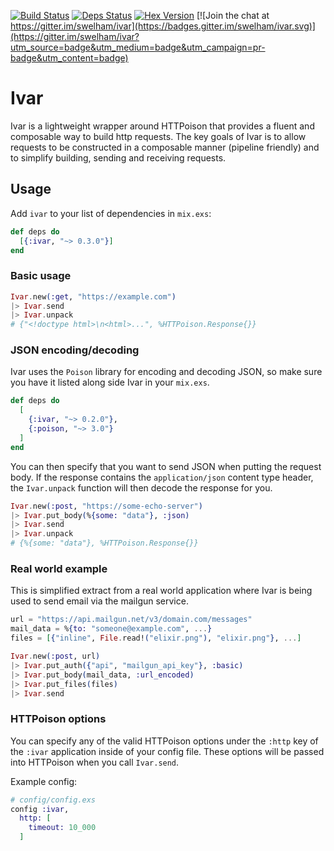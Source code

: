 [![Build Status](https://travis-ci.org/swelham/ivar.svg?branch=master)](https://travis-ci.org/swelham/ivar) [![Deps Status](https://beta.hexfaktor.org/badge/all/github/swelham/ivar.svg?branch=master)](https://beta.hexfaktor.org/github/swelham/ivar) [![Hex Version](https://img.shields.io/hexpm/v/ivar.svg)](https://hex.pm/packages/ivar) [![Join the chat at https://gitter.im/swelham/ivar](https://badges.gitter.im/swelham/ivar.svg)](https://gitter.im/swelham/ivar?utm_source=badge&utm_medium=badge&utm_campaign=pr-badge&utm_content=badge)

# Ivar

Ivar is a lightweight wrapper around HTTPoison that provides a fluent and composable way to build http requests.
The key goals of Ivar is to allow requests to be constructed in a composable manner (pipeline friendly) and to 
simplify building, sending and receiving requests.

## Usage

Add `ivar` to your list of dependencies in `mix.exs`:

```elixir
def deps do
  [{:ivar, "~> 0.3.0"}]
end
```

### Basic usage


```elixir
Ivar.new(:get, "https://example.com")
|> Ivar.send
|> Ivar.unpack
# {"<!doctype html>\n<html>...", %HTTPoison.Response{}}
```

### JSON encoding/decoding

Ivar uses the `Poison` library for encoding and decoding JSON, so make sure you
have it listed along side Ivar in your `mix.exs`.

```elixir
def deps do
  [
    {:ivar, "~> 0.2.0"},
    {:poison, "~> 3.0"}
  ]
end
```
You can then specify that you want to send JSON when putting the request body. If 
the response contains the `application/json` content type header, the `Ivar.unpack` 
function will then decode the response for you.

```elixir
Ivar.new(:post, "https://some-echo-server")
|> Ivar.put_body(%{some: "data"}, :json)
|> Ivar.send
|> Ivar.unpack
# {%{some: "data"}, %HTTPoison.Response{}}
```


### Real world example

This is simplified extract from a real world application where Ivar is being used to
send email via the mailgun service.

```elixir
url = "https://api.mailgun.net/v3/domain.com/messages"
mail_data = %{to: "someone@example.com", ...}
files = [{"inline", File.read!("elixir.png"), "elixir.png"}, ...]

Ivar.new(:post, url)
|> Ivar.put_auth({"api", "mailgun_api_key"}, :basic)
|> Ivar.put_body(mail_data, :url_encoded)
|> Ivar.put_files(files)
|> Ivar.send
```
### HTTPoison options

You can specify any of the valid HTTPoison options under the `:http` key of the `:ivar` application inside of your config file. These options will be passed into HTTPoison when you call `Ivar.send`.

Example config:

```elixir
# config/config.exs
config :ivar,
  http: [
    timeout: 10_000
  ]
```

